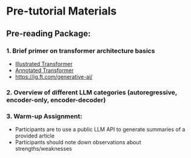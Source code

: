 # Pre-tutorial Materials

## Pre-reading Package:

### 1. Brief primer on transformer architecture basics 
- [Illustrated Transformer](https://jalammar.github.io/illustrated-transformer/)
- [Annotated Transformer](https://nlp.seas.harvard.edu/annotated-transformer/)
- https://ig.ft.com/generative-ai/

### 2. Overview of different LLM categories (autoregressive, encoder-only, encoder-decoder)
<!-- Please provide learning resources for this item -->

### 3. Warm-up Assignment:

- Participants are to use a public LLM API to generate summaries of a provided article
- Participants should note down observations about strengths/weaknesses


